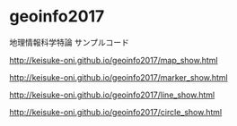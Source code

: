 # geoinfo2017
地理情報科学特論  サンプルコード

http://keisuke-oni.github.io/geoinfo2017/map_show.html

http://keisuke-oni.github.io/geoinfo2017/marker_show.html

http://keisuke-oni.github.io/geoinfo2017/line_show.html

http://keisuke-oni.github.io/geoinfo2017/circle_show.html
